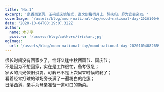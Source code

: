 ```yaml
---
title: 'No.1'
excerpt: '泉香而酒冽，玉碗盛来琥珀光，直饮到梅梢月上，醉扶归，却为宜会亲友。'
coverImage: '/assets/blog/moon-national-day/mood-national-day-20201004082659.jpg'
date: '2020-10-04T08:19:07.322Z'
author:
  name: 木子李
  picture: '/assets/blog/authors/tristan.jpg'
ogImage:
  url: '/assets/blog/moon-national-day/mood-national-day-20201004082659.jpg'
---
```


很长时间没有回家乡了，恰好又逢中秋团圆节、国庆节；  
不是因为不想回家，实在是工作很忙，备考很急；  
家乡的风光依旧没变，可我已不是上次回来时候的我了；  
看着经常打球的球场旁长满了一遍粉白的花簇；  
日落西斜，亲手为母亲准备一道可口的新菜。  

